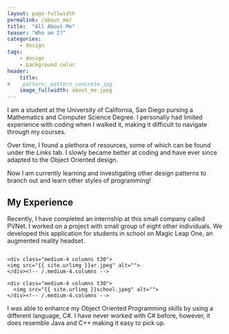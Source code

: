 ```yaml
---
layout: page-fullwidth
permalink: /about_me/
title:  "All About Me"
teaser: "Who am I?"
categories:
    - design
tags:
    - design
    - background color
header:
    title:  
#    pattern: pattern_concrete.jpg
    image_fullwidth: about_me.jpeg
---
```

I am a student at the University of California, San Diego pursing a Mathematics and Computer Science Degree. I personally had limited experience with coding when I walked it, making it difficult to navigate through my courses. 

Over time, I found a plethora of resources, some of which can be found under the *Links* tab. I slowly became better at coding and have ever since adapted to the Object Oriented design.

Now I am currently learning and investigating other design patterns to branch out and learn other styles of programming!

## My Experience 
Recently, I have completed an internship at this small company called PVNet. I worked on a project with small group of eight other individuals. We developed this application for students in school on Magic Leap One, an augmented reality headset.

<div class="row">
    <div class="medium-4 columns t30">
    <img src="{{ site.urlimg }}pvnet.jpg" alt="">
    </div><!-- /.medium-4.columns -->
        
    <div class="medium-4 columns t30">
    <img src="{{ site.urlimg }}ar.jpeg" alt="">
    </div><!-- /.medium-4.columns -->

    <div class="medium-4 columns t30">
      <img src="{{ site.urlimg }}school.jpeg" alt="">
    </div><!-- /.medium-4.columns -->

</div><!-- /.row -->

I was able to enhance my Object Oriented Programming skills by using a different language, C#. I have never worked with C# before, however, it does resemble Java and C++ making it easy to pick up.

